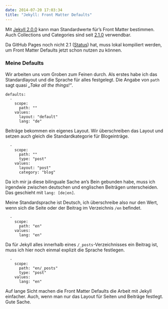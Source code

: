 ```yaml
---
date: 2014-07-20 17:03:34
title: "Jekyll: Front Matter Defaults"
---
```

Mit [Jekyll 2.0.0](http://jekyllrb.com/news/2014/05/06/jekyll-turns-2-0-0/) kann man Standardwerte für’s Front Matter bestimmen. Auch Collections und Categories sind seit [2.1.0](http://jekyllrb.com/news/2014/06/28/jekyll-turns-21-i-mean-2-1-0/) verwendbar.

<p class="block-note">Da GitHub Pages noch nicht 2.1 (<a href="https://github.com/github/pages-gem/pull/75">Status</a>) hat, muss lokal kompiliert werden, um Front Matter Defaults jetzt schon nutzen zu können.</p>

### Meine Defaults

Wir arbeiten uns vom Groben zum Feinen durch. Als erstes habe ich das Standardlayout und die Sprache für alles festgelegt. Die Angabe von `path` sagt quasi _„Take all the things!“_.

```
defaults:
  -
    scope:
      path: ""
    values:
      layout: "default"
      lang: "de"
```

Beiträge bekommen ein eigenes Layout. Wir überschreiben das Layout und setzen auch gleich die Standardkategorie für Blogeinträge.

```
  -
    scope:
      path: ""
      type: "post"
    values:
      layout: "post"
      category: "blog"
```

Da ich mir ja diese bilinguale Sache an’s Bein gebunden habe, muss ich irgendwie zwischen deutschen und englischen Beiträgen unterscheiden. Das geschieht mit `lang: [de|en]`.

Meine Standardsprache ist Deutsch, ich überschreibe also nur den Wert, wenn sich die Seite oder der Beitrag im Verzeichnis `/en` befindet.

```
  -
    scope:
      path: "en"
    values:
      lang: "en"
```

Da für Jekyll alles innerhalb eines `/_posts`-Verzeichnisses ein Beitrag ist, muss ich hier noch einmal explizit die Sprache festlegen.

```
  -
    scope:
      path: "en/_posts"
      type: "post"
    values:
      lang: "en"
```

Auf lange Sicht machen die Front Matter Defaults die Arbeit mit Jekyll einfacher. Auch, wenn man nur das Layout für Seiten und Beiträge festlegt. Gute Sache.
